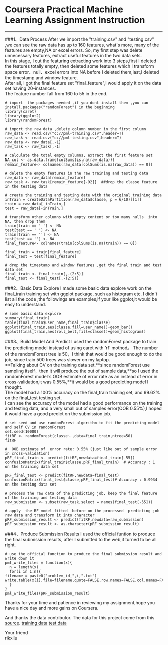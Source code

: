 # Coursera Practical Machine Learning Assignment Instruction
-------------------------------------------------------------
###1、Data Process
After we import the "training.csv" and "testing.csv" ,we can see the raw data has up to 160 features, what`s more, many of the features are empty,NA or excel errors. So, my first step was delete unnecessary features, extract useful features in the two data sets.  
In this stage, I cut the featuring extracting work into 3 steps,first I deleted the features totally empty, then deleted some features which I transform space error、null、excel errors into NA before I deleted them,last,I deleted the timestamp and window feature.   
After all, I got the final feature set "final_feature",I would apply it on the data set having 20-instances.  
The feature number fall from 160 to 55 in the end.

    # import  the packages needed ,if you dont install them ,you can install.packages("randomForest") in the beginning
    library(caret)
    library(ggplot2)
    library(randomForest)
    
    # import the raw data ,delete column number in the first column
    raw_data <- read.csv("c://pml-training.csv",header=T)
    raw_task <- read.csv("c://pml-testing.csv",header=T)
    raw_data <- raw_data[,-1]
    raw_task <- raw_task[,-1]
    
    # calculate the total empty columns, extract the first feature set
    NA_col <- as.data.frame(colSums(is.na(raw_data)))
    remain_feature<- colnames(raw_data[colSums(is.na(raw_data)) == 0])
    
    # delete the empty features in the raw training and testing data
    raw_data <- raw_data[remain_feature]
    raw_task <- raw_task[remain_feature[-92]]  ##drop the classe feature in the testing data 
    
    # create the training and testing date with the original training data
    inTrain = createDataPartition(raw_data$classe, p = 6/10)[[1]]
    train = raw_data[ inTrain,]
    test = raw_data[-inTrain,]
    
    # transform other columns with empty content or too many nulls  into NA, then drop them 
    train[train == ' '] <- NA
    test[test == ' '] <- NA
    train[train == ''] <- NA
    test[test == ''] <- NA
    final_feature<- colnames(train[colSums(is.na(train)) == 0])
    
    final_train = train[final_feature]
    final_test = test[final_feature]
    
    # drop the timestamp and window features ,get the final train and test data set
    final_train <- final_train[,-(2:5)]
    final_test <- final_test[,-(2:5)]

###2、Basic Data Explore
I made some basic data explore work on the final_train training set with ggplot package, such as histogram etc. I didn`t list all the code ,the followings are examples,if your like ggplot,it would be easy to understand.

    
    # some basic data explore 
    summary(final_train)
    table(final_train$user_name,final_train$classe)
    ggplot(final_train,aes(classe,fill=user_name))+geom_bar()
    ggplot(final_train,aes(roll_belt,fill=classe))+geom_histogram()


###3、Build Model And Predict 
I used the randomForest package to train the predicting model instead of using caret with ‘rf’ mothod。 The number of the randomForest tree is 50，I think that would be good enough to do the job, since train 500 trees was slower on my laptop.  
**Talking about CV on the training data set.**since randomForest use sampling itself，then it will produce the out of sample data,**so I used the randomForest model`s OOB   estimate of  error rate as an instead of error in cross-validation,it was 0.55%,**it would be a good predicting model I thought.  
The model had a 100% accuracy on the final_train training set, and 99.62% on the final_test testing set.  
I can see the accuracy of the model had a good performance on the training and testing data, and a very small out of samples error(OOB 0.55%),I hoped it would have a good predict on the submission job.  


    # set seed and use randomForest algorithm to fit the predicting model and self CV in randomForest
    set.seed(10000)
    fitRF <- randomForest(classe~.,data=final_train,ntree=50)
    fitRF
    
    #  OOB estimate of  error rate: 0.55% (just like out of sample error in cross-validation)
    pRF_final_train <- predict(fitRF,newdata=final_train[-55])
    confusionMatrix(final_train$classe,pRF_final_train)  # Accuracy : 1   on the training data set
    
    pRF_final_test <- predict(fitRF,newdata=final_test)
    confusionMatrix(final_test$classe,pRF_final_test)# Accuracy : 0.9934 on the testing data set
    
    # process the raw data of the predicting job, keep the final feature of the training and testing data
    raw_submission <- subset(raw_task,select = names(final_test[-55])) 
    
    # apply  the RF model fitted  before on the processed  predicting job raw data and transform it into character
    pRF_submission_result <- predict(fitRF,newdata=raw_submission)
    pRF_submission_result <- as.character(pRF_submission_result)


###4、Produce Submission Results
I used the official funtion to produce the final submission results, after I submitted to the web,it turned to be all right.

    # use the official function to produce the final submission result and write down it 
    pml_write_files = function(x){
      n = length(x)
      for(i in 1:n){
    filename = paste0("problem_id_",i,".txt")
    write.table(x[i],file=filename,quote=FALSE,row.names=FALSE,col.names=FALSE)
      }
    }
    pml_write_files(pRF_submission_result)


Thanks for your time and patience in reviewing my assignment,hope you have a nice day and more gains on Coursera.  

And thanks the data contributor.
The data for this project come from this [source](http://groupware.les.inf.puc-rio.br/har).
[training data](https://d396qusza40orc.cloudfront.net/predmachlearn/pml-training.csv)
[test data](https://d396qusza40orc.cloudfront.net/predmachlearn/pml-testing.csv)

Your friend   
rikxliu



